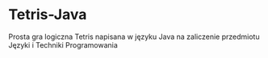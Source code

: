 # Tetris-Java
Prosta gra logiczna Tetris napisana w języku Java na zaliczenie przedmiotu Języki i Techniki Programowania
